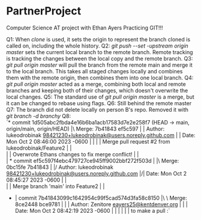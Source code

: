 # PartnerProject

Computer Science AT project with Ethan Ayers 
Practicing GIT!!!

Q1:
  When _clone_ is used, it sets the origin to represent the branch cloned is called on, including the whole history.
Q2:
  _git push --set -upstream origin master_ sets the current local branch to the remote branch. Remote tracking is tracking the changes between the local copy and the remote branch.
Q3:
  _git pull origin master_ will pull the branch from the remote main and merge it to the local branch. This takes all staged changes locally and combines them with the remote origin, then combines them into one local branch.
Q4:
  _git pull origin master_ acted as a merge, combining both local and remote branches and keeping both of their changes, which doesn't overwrite the local changes.
Q5:
  The standard use of _git pull origin master_ is a merge, but it can be changed to rebase using flags.
Q6:
  Still behind the remote master
Q7:
  The branch did not delete locally on person B's repo. Removed it with _git branch -d branchy_
Q8:  
`*   commit 1d505abc2fbda4e16b6ba1acb17583d7e2e258f7 (HEAD -> main, origin/main, origin/HEAD)
|\  Merge: 7b41843 ef5c597
| | Author: lukeodrobinak <98421230+lukeodrobinak@users.noreply.github.com>
| | Date:   Mon Oct 2 08:46:00 2023 -0600
| | 
| |     Merge pull request #2 from lukeodrobinak/Feature2
| |     
| |     Overwrote Ethans changes to fix merge conflict!
| |   
| *   commit ef5c597f4ebc479727ce945ff9002bbf272f503d
| |\  Merge: 0bc15fe 7b41843
| |/  Author: lukeodrobinak <98421230+lukeodrobinak@users.noreply.github.com>
|/|   Date:   Mon Oct 2 08:45:27 2023 -0600
| |   
| |       Merge branch 'main' into Feature2
| |   
* |   commit 7b41843099c1642954c99f5cad574d3fa58c8150
|\ \  Merge: 8ce2448 bce9781
| | | Author: Zenitore <eayers25@kentdenver.org>
| | | Date:   Mon Oct 2 08:42:19 2023 -0600
| | | 
| | |     to make a pull
:`
